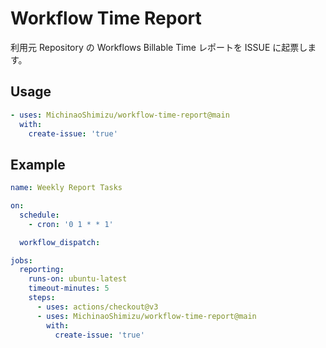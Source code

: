 # Workflow Time Report

利用元 Repository の Workflows Billable Time レポートを ISSUE に起票します。

## Usage

```yaml
- uses: MichinaoShimizu/workflow-time-report@main
  with:
    create-issue: 'true'
```

## Example

```yaml
name: Weekly Report Tasks

on:
  schedule:
    - cron: '0 1 * * 1'

  workflow_dispatch:

jobs:
  reporting:
    runs-on: ubuntu-latest
    timeout-minutes: 5
    steps:
      - uses: actions/checkout@v3
      - uses: MichinaoShimizu/workflow-time-report@main
        with:
          create-issue: 'true'
```
